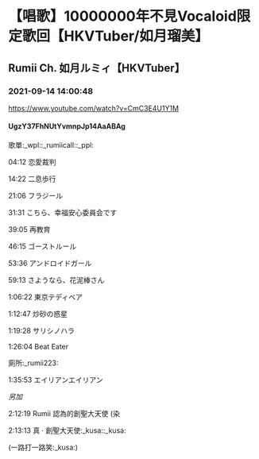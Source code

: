 # 【唱歌】10000000年不見Vocaloid限定歌回【HKVTuber/如月瑠美】

## Rumii Ch. 如月ルミィ【HKVTuber】

### 2021-09-14 14:00:48

https://www.youtube.com/watch?v=CmC3E4U1Y1M

#### UgzY37FhNUtYvmnpJp14AaABAg

歌單:_wpl::_rumiicall::_ppl:

04:12  恋愛裁判

14:22  二息歩行

21:06  フラジール

31:31  こちら、幸福安心委員会です

39:05  再教育

46:15  ゴーストルール

53:36  アンドロイドガール

59:13  さようなら、花泥棒さん

1:06:22  東京テディベア

1:12:47  炒砂の惑星

1:19:28  サリシノハラ

1:26:04  Beat Eater 

廁所:_rumii223:

1:35:53  エイリアンエイリアン

*另加*

2:12:19  Rumii 認為的創聖大天使 (染

2:13:13  真 · 創聖大天使:_kusa::_kusa:

(一路打一路笑:_kusa:)

